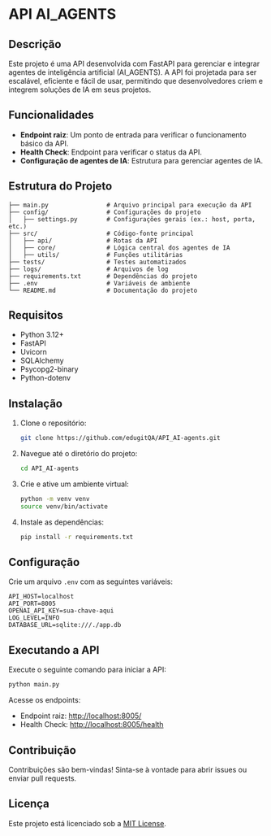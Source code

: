 # API AI_AGENTS

## Descrição
Este projeto é uma API desenvolvida com FastAPI para gerenciar e integrar agentes de inteligência artificial (AI_AGENTS). A API foi projetada para ser escalável, eficiente e fácil de usar, permitindo que desenvolvedores criem e integrem soluções de IA em seus projetos.

## Funcionalidades
- **Endpoint raiz**: Um ponto de entrada para verificar o funcionamento básico da API.
- **Health Check**: Endpoint para verificar o status da API.
- **Configuração de agentes de IA**: Estrutura para gerenciar agentes de IA.

## Estrutura do Projeto
```
├── main.py                # Arquivo principal para execução da API
├── config/                # Configurações do projeto
│   ├── settings.py        # Configurações gerais (ex.: host, porta, etc.)
├── src/                   # Código-fonte principal
│   ├── api/               # Rotas da API
│   ├── core/              # Lógica central dos agentes de IA
│   ├── utils/             # Funções utilitárias
├── tests/                 # Testes automatizados
├── logs/                  # Arquivos de log
├── requirements.txt       # Dependências do projeto
├── .env                   # Variáveis de ambiente
└── README.md              # Documentação do projeto
```

## Requisitos
- Python 3.12+
- FastAPI
- Uvicorn
- SQLAlchemy
- Psycopg2-binary
- Python-dotenv

## Instalação
1. Clone o repositório:
   ```bash
   git clone https://github.com/edugitQA/API_AI-agents.git
   ```

2. Navegue até o diretório do projeto:
   ```bash
   cd API_AI-agents
   ```

3. Crie e ative um ambiente virtual:
   ```bash
   python -m venv venv
   source venv/bin/activate
   ```

4. Instale as dependências:
   ```bash
   pip install -r requirements.txt
   ```

## Configuração
Crie um arquivo `.env` com as seguintes variáveis:
```
API_HOST=localhost
API_PORT=8005
OPENAI_API_KEY=sua-chave-aqui
LOG_LEVEL=INFO
DATABASE_URL=sqlite:///./app.db
```

## Executando a API
Execute o seguinte comando para iniciar a API:
```bash
python main.py
```

Acesse os endpoints:
- Endpoint raiz: [http://localhost:8005/](http://localhost:8005/)
- Health Check: [http://localhost:8005/health](http://localhost:8005/health)

## Contribuição
Contribuições são bem-vindas! Sinta-se à vontade para abrir issues ou enviar pull requests.

## Licença
Este projeto está licenciado sob a [MIT License](https://opensource.org/licenses/MIT).